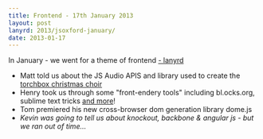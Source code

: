 ```yaml
---
title: Frontend - 17th January 2013
layout: post
lanyrd: 2013/jsoxford-january/
date: 2013-01-17
---
```


<p class="lead">In January - we went for a theme of frontend <a href="http://lanyrd.com/2013/jsoxford-january/">- lanyrd</a></p>

* Matt told us about the JS Audio APIS and library used to create the [torchbox christmas choir](http://sing.torchbox.com/)
* Henry took us through some "front-endery tools" including bl.ocks.org, sublime text tricks [and more](http://henrahmagix.github.com/)!
* Tom premiered his new cross-browser dom generation library dome.js
* _Kevin was going to tell us about knockout, backbone &amp; angular js - but we ran out of time&hellip;_

